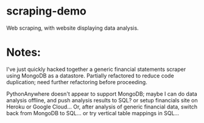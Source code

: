 scraping-demo
=============

Web scraping, with website displaying data analysis.

Notes:
======

I've just quickly hacked together a generic financial statements scraper using
MongoDB as a datastore. Partially refactored to reduce code duplication; need
further refactoring before proceeding.

PythonAnywhere doesn't appear to support MongoDB; maybe I can do data analysis
offline, and push analysis results to SQL? or setup financials site on Heroku
or Google Cloud... Or, after analysis of generic financial data, switch back
from MongoDB to SQL... or try vertical table mappings in SQL...
